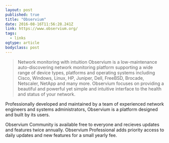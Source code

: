 ```yaml
---
layout: post 
published: true 
title: "Observium" 
date: 2016-08-16T11:56:28.241Z 
link: https://www.observium.org/ 
tags:
  - links
ogtype: article 
bodyclass: post 
---
```


> Network monitoring with intuition
Observium is a low-maintenance auto-discovering network monitoring platform supporting a wide range of device types, platforms and operating systems including Cisco, Windows, Linux, HP, Juniper, Dell, FreeBSD, Brocade, Netscaler, NetApp and many more. Observium focuses on providing a beautiful and powerful yet simple and intuitive interface to the health and status of your network.

Professionally developed and maintained by a team of experienced network engineers and systems administrators, Observium is a platform designed and built by its users.

Observium Community is available free to everyone and recieves updates and features twice annually.
Observium Professional adds priority access to daily updates and new features for a small yearly fee.
